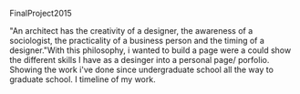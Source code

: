 FinalProject2015


"An architect has the creativity of a designer, the awareness of a sociologist, the practicality of a business person and the timing of a designer."With this philosophy, i wanted to build a page were a could show the different skills I have as a desinger into a personal page/ porfolio. Showing the work i've done since undergraduate school all the way to graduate school. I timeline of my work. 

